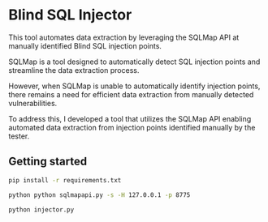 # Blind SQL Injector
This tool automates data extraction by leveraging the SQLMap API at manually identified Blind SQL injection points.

SQLMap is a tool designed to automatically detect SQL injection points and streamline the data extraction process. 

However, when SQLMap is unable to automatically identify injection points, there remains a need for efficient data extraction from manually detected vulnerabilities.

To address this, I developed a tool that utilizes the SQLMap API enabling automated data extraction from injection points identified manually by the tester.

## Getting started
```bash
pip install -r requirements.txt

python python sqlmapapi.py -s -H 127.0.0.1 -p 8775

python injector.py
```

